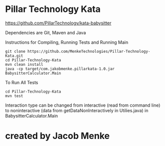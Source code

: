 # Pillar Technology Kata
https://github.com/PillarTechnology/kata-babysitter

Dependencies are Git, Maven and Java

Instructions for Compiling, Running Tests and Running Main

```
git clone https://github.com/MenkeTechnologies/Pillar-Technology-Kata.git
cd Pillar-Technology-Kata
mvn clean install
java -cp target/com.jakobmenke.pillarkata-1.0.jar BabysitterCalculator.Main
```

To Run All Tests
```
cd Pillar-Technology-Kata
mvn test
```

Interaction type can be changed from interactive (read from command line) to noninteractive (data from getDataNonInteractively in Utilies.java) in BabysitterCalculator.Main


# created by Jacob Menke
